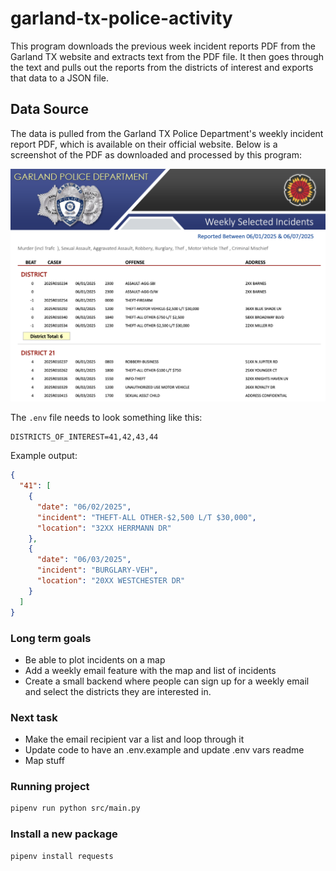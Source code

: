 # garland-tx-police-activity

This program downloads the previous week incident reports PDF from the Garland TX website and extracts text from the PDF file. It then goes through the text and pulls out the reports from the districts of interest and exports that data to a JSON file.

## Data Source

The data is pulled from the Garland TX Police Department's weekly incident report PDF, which is available on their official website. Below is a screenshot of the PDF as downloaded and processed by this program:

![Screenshot of incident report PDF](pdf-screenshot.png)

The `.env` file needs to look something like this:

```
DISTRICTS_OF_INTEREST=41,42,43,44
```

Example output:

```json
{
  "41": [
    {
      "date": "06/02/2025",
      "incident": "THEFT-ALL OTHER-$2,500 L/T $30,000",
      "location": "32XX HERRMANN DR"
    },
    {
      "date": "06/03/2025",
      "incident": "BURGLARY-VEH",
      "location": "20XX WESTCHESTER DR"
    }
  ]
}
```

### Long term goals

- Be able to plot incidents on a map
- Add a weekly email feature with the map and list of incidents
- Create a small backend where people can sign up for a weekly email and select the districts they are interested in.

### Next task

- Make the email recipient var a list and loop through it
- Update code to have an .env.example and update .env vars readme
- Map stuff

### Running project

```bash
pipenv run python src/main.py
```

### Install a new package

```bash
pipenv install requests
```
